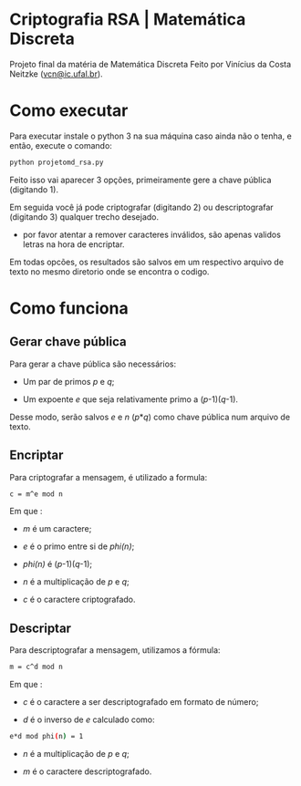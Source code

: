 # Criptografia RSA | Matemática Discreta

Projeto final da matéria de Matemática Discreta
Feito por Vinícius da Costa Neitzke (vcn@ic.ufal.br).


# Como executar

Para executar instale o python 3 na sua máquina caso ainda não o tenha, e então, execute o comando:
```sh
python projetomd_rsa.py
```

Feito isso vai aparecer 3 opções, primeiramente gere a chave pública (digitando 1).

Em seguida você já pode criptografar (digitando 2) ou descriptografar (digitando 3) qualquer trecho desejado.
  - por favor atentar a remover caracteres inválidos, são apenas validos letras na hora de encriptar.

Em todas opcões, os resultados são salvos em um respectivo arquivo de texto no mesmo diretorio onde se encontra o codigo.

# Como funciona
## Gerar chave pública
  Para gerar a chave pública são necessários:
  
  -  Um par de primos _p_ e _q_;
  
  -  Um expoente _e_ que seja relativamente primo a (_p_-1)(_q_-1).
  
  Desse modo, serão salvos _e_ e _n_ (_p_*_q_) como chave pública num arquivo de texto.

## Encriptar
  Para criptografar a mensagem, é utilizado a formula:
  ```sh
  c = m^e mod n
  ```
  Em que :
  
  -  _m_ é um caractere;
    
  -  _e_ é o primo entre si de _phi(n)_;
  
  -  _phi(n)_ é (_p_-1)(_q_-1);
     
  -  _n_ é a multiplicação de _p_ e _q_;
   
  -  _c_ é o caractere criptografado.
   
## Descriptar
   Para descriptografar a mensagem, utilizamos a fórmula:
  ```sh
  m = c^d mod n
  ```
  Em que :
  
  -  _c_ é o caractere a ser descriptografado em formato de número;
   
  -  _d_ é o inverso de _e_ calculado como:     
  ```sh
  e*d mod phi(n) = 1
  ```
  -  _n_ é a multiplicação de _p_ e _q_;
   
  -  _m_ é o caractere descriptografado.
    

